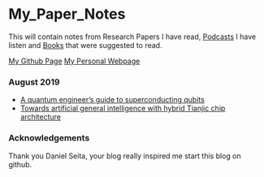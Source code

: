 # My_Paper_Notes
This will contain notes from Research Papers I have read, [Podcasts][4] I have listen and [Books][3] that were suggested to read.

[My Github Page][1]
[My Personal Webpage][2]


### August 2019
- [A quantum engineer’s guide to superconducting qubits](Theory/Quantum_Computing_Review.md)
- [Towards artificial general intelligence with hybrid Tianjic chip architecture](ML/AGI_Tianjic_Chip.md)

[1]:https://sriharshakondapalli.github.io/
[2]:https://sites.google.com/view/sriharshakondapalli
[3]:Books_To_Do.md
[4]:Podcasts.md

### Acknowledgements 

Thank you Daniel Seita, your blog really inspired me start this blog on github.
